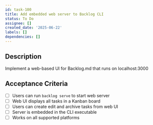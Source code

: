```yaml
---
id: task-100
title: Add embedded web server to Backlog CLI
status: To Do
assignee: []
created_date: '2025-06-22'
labels: []
dependencies: []
---
```


## Description

Implement a web-based UI for Backlog.md that runs on localhost:3000

## Acceptance Criteria

- [ ] Users can run `backlog serve` to start web server
- [ ] Web UI displays all tasks in a Kanban board
- [ ] Users can create edit and archive tasks from web UI
- [ ] Server is embedded in the CLI executable
- [ ] Works on all supported platforms
